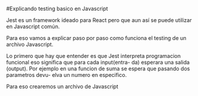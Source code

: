 #Explicando testing basico en Javascript


Jest es  un  framework	ideado	para  React pero  que 
aun  así  se  puede utilizar en Javascript común.

Para eso vamos a explicar paso por paso como funciona el
testing de un archivo Javascript.

Lo primero que hay que entender es que
Jest interpreta programacion funcional
eso significa que para cada input(entra-
da) esperara una salida (output).
Por ejemplo en una funcion de suma se 
espera que pasando dos parametros devu-
elva un numero en especifico. 

Para eso crearemos un archivo 
de Javascript 

